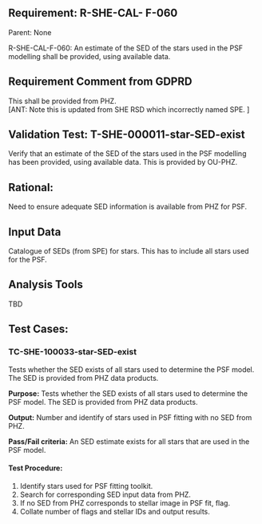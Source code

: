 ## Requirement: R-SHE-CAL- F-060
Parent: None

R-SHE-CAL-F-060: An estimate of the SED of the stars used in the PSF modelling shall be provided, using available data.

## Requirement Comment from GDPRD
This shall be provided from PHZ.  
[ANT: Note this is updated from SHE RSD which incorrectly named SPE. ]

## Validation Test: T-SHE-000011-star-SED-exist
Verify that an estimate of the SED of the stars used in the PSF modelling has been provided, using available data. This is provided by OU-PHZ.

## Rational:
Need to ensure adequate SED information is available from PHZ for PSF.

## Input Data
Catalogue of SEDs (from SPE) for stars. This has to include all stars used for the PSF.

## Analysis Tools
TBD

## Test Cases:
### TC-SHE-100033-star-SED-exist
Tests whether the SED exists of all stars used to determine the PSF model. The SED is provided from PHZ data products.

**Purpose:** Tests whether the SED exists of all stars used to determine the PSF model. The SED is provided from PHZ data products.

**Output:** Number and identify of stars used in PSF fitting with no SED from PHZ.

**Pass/Fail criteria:** An SED estimate exists for all stars that are used in the PSF model.

#### Test Procedure:
1. Identify stars used for PSF fitting toolkit.
1. Search for corresponding SED input data from PHZ.
1. If no SED from PHZ corresponds to stellar image in PSF fit, flag.
1. Collate number of flags and stellar IDs and output results.

